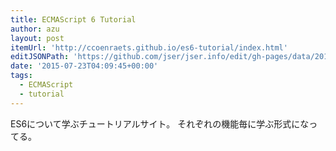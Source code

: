 ```yaml
---
title: ECMAScript 6 Tutorial
author: azu
layout: post
itemUrl: 'http://ccoenraets.github.io/es6-tutorial/index.html'
editJSONPath: 'https://github.com/jser/jser.info/edit/gh-pages/data/2015/07/index.json'
date: '2015-07-23T04:09:45+00:00'
tags:
  - ECMAScript
  - tutorial
---
```

ES6について学ぶチュートリアルサイト。
それぞれの機能毎に学ぶ形式になってる。
